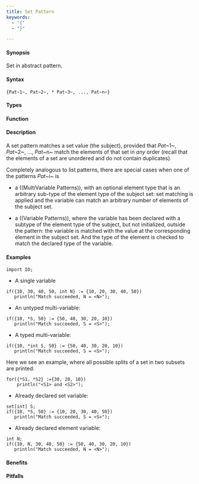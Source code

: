 ```yaml
---
title: Set Pattern
keywords:
  - "{"
  - "}"

---
```


#### Synopsis

Set in abstract pattern.

#### Syntax

```rascal
{Pat~1~, Pat~2~, * Pat~3~, ..., Pat~n~}
```

#### Types

#### Function

#### Description

A set pattern matches a set value (the subject), provided that _Pat_~1~, _Pat_~2~, ..., _Pat_~n~ match the elements of that set in *any* order
(recall that the elements of a set are unordered and do not contain duplicates).

Completely analogous to list patterns, there are special cases when one of the patterns _Pat_~i~ is

*  a ((MultiVariable Patterns)), with an optional element type that is an arbitrary sub-type of the element type of the subject set: set matching is applied and the variable can match an arbitrary number of elements of the subject set.

*  a ((Variable Patterns)), where the variable has been declared with a subtype of the element type of the subject, but not initialized, outside the pattern: the variable is matched with the value at the corresponding element in the subject set. And the type of the element is checked to match the declared type of the variable.


#### Examples

```rascal-shell
import IO;
```

* A single variable
```rascal-shell,continue
if({10, 30, 40, 50, int N} := {10, 20, 30, 40, 50})
   println("Match succeeded, N = <N>");
```

* An untyped multi-variable:
```rascal-shell,continue
if({10, *S, 50} := {50, 40, 30, 20, 10})
   println("Match succeeded, S = <S>");
```

* A typed multi-variable:
```rascal-shell,continue
if({10, *int S, 50} := {50, 40, 30, 20, 10})
   println("Match succeeded, S = <S>");
```
Here we see an example, where all possible splits of a set in two subsets are printed:
```rascal-shell,continue
for({*S1, *S2} :={30, 20, 10})
    println("<S1> and <S2>");
```

* Already declared set variable:
```rascal-shell,continue
set[int] S;
if({10, *S, 50} := {10, 20, 30, 40, 50})
   println("Match succeeded, S = <S>");
```

* Already declared element variable:
```rascal-shell,continue
int N;
if({10, N, 30, 40, 50} := {50, 40, 30, 20, 10})
   println("Match succeeded, N = <N>");
```

#### Benefits

#### Pitfalls

